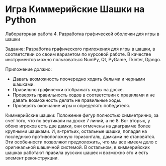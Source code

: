 # Игра Киммерийские Шашки на Python
Лабораторная работа 4.
Разработка графической оболочки для игры в шашки 

Задание: 
Разработка графического приложения для игры в шашки, в соответствии со своим вариантом по курсовой работе. В качестве инструментов можно пользоваться NumPy, Qt, PyGame, Tkinter, Django.

Приложение должно:
- Давать возможность поочередно ходить белыми и черными шашками.
- Правильно графически отображать ходы на доске.
- Проверять правильность ходов в соответствии с правилами и не давать возможность делать не правильные ходы.
- Проверять окончание игры и определять победителя.
 
Киммерийские шашки:
Положение фигур полностью симметрично, за
счет того, что по вертикали на доске 7 линий, а не 8. Во-
вторых, у обоих игроков есть две дамки, они отмечены на
диаграмме более крупными шашками. И, в-третьих, остальные шашки, попадая на
последнюю противоположную горизонталь, дамками не становятся. Эти особенности
позволяют предположить, что мы все имеем дело с оригинальной шашечной системой. В
остальном, в киммерийских шашках работают правила русских шашек и возможно это и
есть элемент реконструкции.
